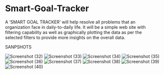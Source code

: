 # Smart-Goal-Tracker
A ‘SMART GOAL TRACKER’ will help resolve all problems that an organization face in daily-to-daily life. It will be a simple web site with filtering capability as well as graphically plotting the data as per the selected filters to provide more insights on the overall data.

SANPSHOTS

![Screenshot (32)](https://user-images.githubusercontent.com/64347475/175800471-dcad2eb6-a94a-4d1d-8f20-a65063719c58.png)
![Screenshot (33)](https://user-images.githubusercontent.com/64347475/175800502-afdf6bf7-d56a-4306-a242-60527f58339c.png)
![Screenshot (34)](https://user-images.githubusercontent.com/64347475/175800541-8274fe76-6673-43ff-87f4-c68156baed7c.png)
![Screenshot (35)](https://user-images.githubusercontent.com/64347475/175800537-1b3a8ee0-a956-45b2-9ecd-fb7bae859d8d.png)
![Screenshot (36)](https://user-images.githubusercontent.com/64347475/175800594-c265ef6e-290f-40a3-8e30-3e6341b9e945.png)
![Screenshot (37)](https://user-images.githubusercontent.com/64347475/175800602-2aa8272c-d7b7-4826-ac7b-be81292807e1.png)
![Screenshot (38)](https://user-images.githubusercontent.com/64347475/175800573-2fae9e73-37d5-4e40-baf1-50130bed73c5.png)
![Screenshot (39)](https://user-images.githubusercontent.com/64347475/175800578-92d7d404-6b9d-4989-a60f-38e210d04b6b.png)
![Screenshot (40)](https://user-images.githubusercontent.com/64347475/175800583-07d0ef25-8244-4be8-938c-b7463bf64fbf.png)
